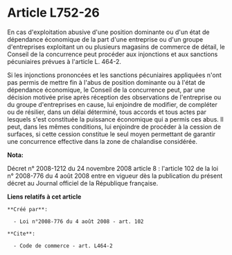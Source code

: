 # Article L752-26

En cas d'exploitation abusive d'une position dominante ou d'un état de dépendance économique de la part d'une entreprise ou
d'un groupe d'entreprises exploitant un ou plusieurs magasins de commerce de détail, le Conseil de la concurrence peut
procéder aux injonctions et aux sanctions pécuniaires prévues à l'article L. 464-2.

Si les injonctions prononcées et les sanctions pécuniaires appliquées n'ont pas permis de mettre fin à l'abus de position
dominante ou à l'état de dépendance économique, le Conseil de la concurrence peut, par une décision motivée prise après
réception des observations de l'entreprise ou du groupe d'entreprises en cause, lui enjoindre de modifier, de compléter ou de
résilier, dans un délai déterminé, tous accords et tous actes par lesquels s'est constituée la puissance économique qui a
permis ces abus. Il peut, dans les mêmes conditions, lui enjoindre de procéder à la cession de surfaces, si cette cession
constitue le seul moyen permettant de garantir une concurrence effective dans la zone de chalandise considérée.

**Nota:**

Décret n° 2008-1212 du 24 novembre 2008 article 8 : l'article 102 de la loi n° 2008-776 du 4 août 2008 entre en vigueur dès
la publication du présent décret au Journal officiel de la République française.

**Liens relatifs à cet article**

	**Créé par**:

	  - Loi n°2008-776 du 4 août 2008 - art. 102

	**Cite**:

	  - Code de commerce - art. L464-2
